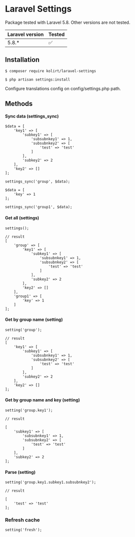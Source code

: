 # Laravel Settings 
Package tested with Laravel 5.8. Other versions are not tested.

| Laravel version  | Tested  |
| ---------------- | ------- |
| 5.8.*            | ✅      |

## Installation
```
$ composer require kolirt/laravel-settings
```
```
$ php artisan settings:install
```
Configure translations config on config/settings.php path.

## Methods

#### Sync data (settings_sync)
```
$data = [
    'key1' => [
        'subkey1' => [
            'subsubnkey1' => 1,
            'subsubnkey2' => [
                'test' => 'test'
            ]
        ],
        'subkey2' => 2
    ],
    'key2' => []
];

settings_sync('group', $data);

$data = [
    'key' => 1
];

settings_sync('group1', $data);
```

#### Get all (settings)
```
settings();

// result
[
    'group' => [
        'key1' => [
            'subkey1' => [
                'subsubnkey1' => 1,
                'subsubnkey2' => [
                    'test' => 'test'
                ]
            ],
            'subkey2' => 2
        ],
        'key2' => []
    ],
    'group1' => [
        'key' => 1
    ]
];
```

#### Get by group name (setting)
```
setting('group');

// result
[
    'key1' => [
        'subkey1' => [
            'subsubnkey1' => 1,
            'subsubnkey2' => [
                'test' => 'test'
            ]
        ],
        'subkey2' => 2
    ],
    'key2' => []
];
```

#### Get by group name and key (setting)
```
setting('group.key1');

// result

[
    'subkey1' => [
        'subsubnkey1' => 1,
        'subsubnkey2' => [
            'test' => 'test'
        ]
    ],
    'subkey2' => 2
];
```

#### Parse (setting)
```
setting('group.key1.subkey1.subsubnkey2');

// result

[
    'test' => 'test'
];
```

### Refresh cache
```
setting('fresh');
```